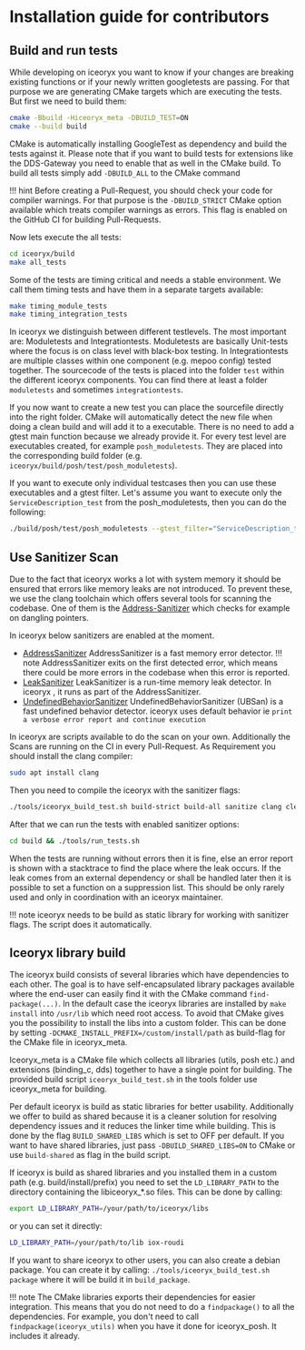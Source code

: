 # Installation guide for contributors

## Build and run tests

While developing on iceoryx you want to know if your changes are breaking existing functions or if your newly written googletests are passing.
For that purpose we are generating CMake targets which are executing the tests. But first we need to build them:

```bash
cmake -Bbuild -Hiceoryx_meta -DBUILD_TEST=ON
cmake --build build
```

CMake is automatically installing GoogleTest as dependency and build the tests against it. Please note that if you want to build tests for extensions like the DDS-Gateway you need to enable that as well in the CMake build. To build all tests simply add `-DBUILD_ALL` to the CMake command

!!! hint
    Before creating a Pull-Request, you should check your code for compiler warnings. For that purpose is the `-DBUILD_STRICT` CMake option available which treats compiler warnings as errors. This flag is enabled on the GitHub CI for building Pull-Requests.

Now lets execute the all tests:

```bash
cd iceoryx/build
make all_tests
```

Some of the tests are timing critical and needs a stable environment. We call them timing tests and have them in a separate targets available:

```bash
make timing_module_tests
make timing_integration_tests
```

In iceoryx we distinguish between different testlevels. The most important are: Moduletests and Integrationtests.
Moduletests are basically Unit-tests where the focus is on class level with black-box testing.
In Integrationtests are multiple classes within one component (e.g. mepoo config) tested together.
The sourcecode of the tests is placed into the folder `test` within the different iceoryx components. You can find there at least a folder `moduletests` and sometimes `integrationtests`.

If you now want to create a new test you can place the sourcefile directly into the right folder. CMake will automatically detect the new file when doing a clean build and will add it to a executable. There is no need to add a gtest main function because we already provide it.
For every test level are executables created, for example `posh_moduletests`. They are placed into the corresponding build folder (e.g. `iceoryx/build/posh/test/posh_moduletests`).

If you want to execute only individual testcases then you can use these executables and a gtest filter. Let's assume you want to execute only the `ServiceDescription_test` from the posh_moduletests, then you can do the following:

```bash
./build/posh/test/posh_moduletests --gtest_filter="ServiceDescription_test*"
```

## Use Sanitizer Scan

Due to the fact that iceoryx works a lot with system memory it should be ensured that errors like memory leaks are not introduced.
To prevent these, we use the clang toolchain which offers several tools for scanning the codebase. One of them is the [Address-Sanitizer](https://clang.llvm.org/docs/AddressSanitizer.html) which checks for example on dangling pointers.

In iceoryx below sanitizers are enabled at the moment.

- [AddressSanitizer](https://clang.llvm.org/docs/AddressSanitizer.html)
AddressSanitizer is a fast memory error detector.
!!! note
    AddressSanitizer exits on the first detected error, which means there could be more errors in the codebase when this error is reported.
- [LeakSanitizer](https://clang.llvm.org/docs/LeakSanitizer.html)
LeakSanitizer is a run-time memory leak detector. In iceoryx , it runs as part of the AddressSanitizer.
- [UndefinedBehaviorSanitizer](https://clang.llvm.org/docs/UndefinedBehaviorSanitizer.html)
UndefinedBehaviorSanitizer (UBSan) is a fast undefined behavior detector. iceoryx uses default behavior ie `print a verbose error report and continue execution`

In iceoryx are scripts available to do the scan on your own. Additionally the Scans are running on the CI in every Pull-Request.
As Requirement you should install the clang compiler:

```bash
sudo apt install clang
```

Then you need to compile the iceoryx with the sanitizer flags:

```bash
./tools/iceoryx_build_test.sh build-strict build-all sanitize clang clean
```

After that we can run the tests with enabled sanitizer options:

```bash
cd build && ./tools/run_tests.sh
```

When the tests are running without errors then it is fine, else an error report is shown with a stacktrace to find the place where the leak occurs. If the leak comes from an external dependency or shall be handled later then it is possible to set a function on a suppression list.
This should be only rarely used and only in coordination with an iceoryx maintainer.

!!! note
    iceoryx needs to be build as static library for working with sanitizer flags. The script does it automatically.

## Iceoryx library build

The iceoryx build consists of several libraries which have dependencies to each other. The goal is to have self-encapsulated library packages available
where the end-user can easily find it with the CMake command `find-package(...)`.
In the default case the iceoryx libraries are installed by `make install` into `/usr/lib` which need root access. To avoid that CMake gives you the possibility to install the libs into a custom folder.
This can be done by setting `-DCMAKE_INSTALL_PREFIX=/custom/install/path` as build-flag for the CMake file in iceoryx_meta.

Iceoryx_meta is a CMake file which collects all libraries (utils, posh etc.) and extensions (binding_c, dds) together to have a single point for building. The provided build script `iceoryx_build_test.sh` in the tools folder use iceoryx_meta for building.

Per default iceoryx is build as static libraries for better usability.
Additionally we offer to build as shared because it is a cleaner solution for resolving dependency issues and it reduces the linker time while building.
This is done by the flag `BUILD_SHARED_LIBS` which is set to OFF per default. If you want to have shared libraries, just pass `-DBUILD_SHARED_LIBS=ON` to CMake or use `build-shared` as flag in the build script.

If iceoryx is build as shared libraries and you installed them in a custom path (e.g. build/install/prefix) you need to set
the `LD_LIBRARY_PATH` to the directory containing the libiceoryx_*.so files. This can be done by calling:

```bash
export LD_LIBRARY_PATH=/your/path/to/iceoryx/libs
```

or you can set it directly:

```bash
LD_LIBRARY_PATH=/your/path/to/lib iox-roudi
```

If you want to share iceoryx to other users, you can also create a debian package. You can create it by calling: `./tools/iceoryx_build_test.sh package` where it will be build it in `build_package`.

!!! note
    The CMake libraries exports their dependencies for easier integration. This means that you do not need to do a `findpackage()` to all the dependencies. For example, you don't need to call `findpackage(iceoryx_utils)` when you have it done for iceoryx_posh. It includes it already.
